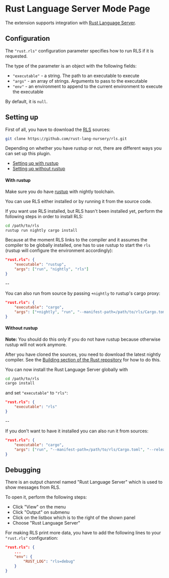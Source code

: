 # Rust Language Server Mode Page

The extension supports integration with [Rust Language Server](https://github.com/rust-lang-nursery/rls).

## Configuration

The `"rust.rls"` configuration parameter specifies how to run RLS if it is requested.

The type of the parameter is an object with the following fields:

* `"executable"` - a string. The path to an executable to execute
* `"args"` - an array of strings. Arguments to pass to the executable
* `"env"` - an environment to append to the current environment to execute the executable

By default, it is `null`.

## Setting up

First of all, you have to download the [RLS](https://github.com/rust-lang-nursery/rls) sources:

```bash
git clone https://github.com/rust-lang-nursery/rls.git
```

Depending on whether you have rustup or not, there are different ways you can set up this plugin.

* [Setting up with rustup](#with-rustup)
* [Setting up without rustup](#without-rustup)

#### With rustup

Make sure you do have [rustup](https://github.com/rust-lang-nursery/rustup.rs) with nightly toolchain.

You can use RLS either installed or by running it from the source code.

If you want use RLS installed, but RLS hasn't been installed yet, perform the following steps in order to install RLS:

```bash
cd /path/to/rls
rustup run nightly cargo install
```

Because at the moment RLS links to the compiler and it assumes the compiler to be globally installed, one has to use rustup to start the `rls` (rustup will configure the environment accordingly):

```json
"rust.rls": {
    "executable": "rustup",
    "args": ["run", "nightly", "rls"]
}
```

--

You can also run from source by passing `+nightly` to rustup's cargo proxy:

```json
"rust.rls": {
    "executable": "cargo",
    "args": ["+nightly", "run", "--manifest-path=/path/to/rls/Cargo.toml", "--release"]
}
```

#### Without rustup

**Note:** You should do this only if you do not have rustup because otherwise rustup will not work anymore.

After you have cloned the sources, you need to download the latest nightly compiler. See the [Building section of the Rust repository](https://github.com/rust-lang/rust#building-from-source) for how to do this.

You can now install the Rust Language Server globally with

```bash
cd /path/to/rls
cargo install
```

and set `"executable"` to `"rls"`:

```json
"rust.rls": {
    "executable": "rls"
}
```

--

If you don't want to have it installed you can also run it from sources:

```json
"rust.rls": {
    "executable": "cargo",
    "args": ["run", "--manifest-path=/path/to/rls/Cargo.toml", "--release"]
}
```

## Debugging

There is an output channel named "Rust Language Server" which is used to show messages from RLS.

To open it, perform the following steps:

* Click "View" on the menu
* Click "Output" on submenu
* Click on the listbox which is to the right of the shown panel
* Choose "Rust Language Server"

For making RLS print more data, you have to add the following lines to your `"rust.rls"` configuration:

```json
"rust.rls": {
    ...
    "env": {
        "RUST_LOG": "rls=debug"
    }
}
```
